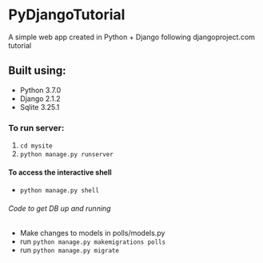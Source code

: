 # PyDjangoTutorial
A simple web app created in Python + Django following djangoproject.com tutorial

## Built using:
* Python 3.7.0
* Django 2.1.2
* Sqlite 3.25.1

### To run server:
1. `cd mysite`
2. `python manage.py runserver`

#### To access the interactive shell
* `python manage.py shell`

###### Code to get DB up and running
* Make changes to models in polls/models.py
* run `python manage.py makemigrations polls`
* run `python manage.py migrate`